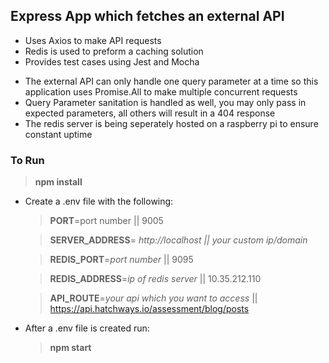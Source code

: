 ## Express App which fetches an external API

- Uses Axios to make API requests
- Redis is used to preform a caching solution
- Provides test cases using Jest and Mocha

* The external API can only handle one query parameter at a time so this application uses Promise.All to make multiple concurrent requests
* Query Parameter sanitation is handled as well, you may only pass in expected parameters, all others will result in a 404 response
* The redis server is being seperately hosted on a raspberry pi to ensure constant uptime

### To Run

> **npm install**

- Create a .env file with the following:

  > **PORT**=port number || 9005

  > **SERVER_ADDRESS**= _http://localhost || your custom ip/domain_

  > **REDIS_PORT**=_port number_ || 9095

  > **REDIS_ADDRESS**=_ip of redis server_ || 10.35.212.110

  > **API_ROUTE**=_your api which you want to access_ || https://api.hatchways.io/assessment/blog/posts

- After a .env file is created run:
  > **npm start**

